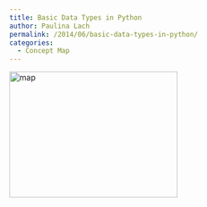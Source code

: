 ```yaml
---
title: Basic Data Types in Python
author: Paulina Lach
permalink: /2014/06/basic-data-types-in-python/
categories:
  - Concept Map
---
```

[<img src="http://files.software-carpentry.org/training-course/2014/06/map-300x225.jpg" alt="map" width="300" height="225" class="alignnone size-medium wp-image-7914" />][1]

 [1]: http://files.software-carpentry.org/training-course/2014/06/map.jpg
